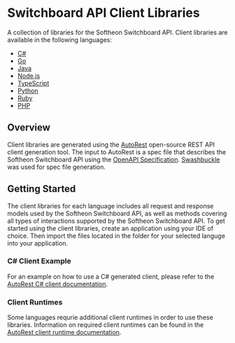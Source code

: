# Switchboard API Client Libraries
A collection of libraries for the Softheon Switchboard API. Client libraries are available in the following languages:
* [C#](https://github.com/Softheon/Switchboard-API-Client-Libraries/tree/master/CSharp)
* [Go](https://github.com/Softheon/Switchboard-API-Client-Libraries/tree/master/Go)
* [Java](https://github.com/Softheon/Switchboard-API-Client-Libraries/tree/master/Java)
* [Node.js](https://github.com/Softheon/Switchboard-API-Client-Libraries/tree/master/NodeJS)
* [TypeScript](https://github.com/Softheon/Switchboard-API-Client-Libraries/tree/master/TypeScript)
* [Python](https://github.com/Softheon/Switchboard-API-Client-Libraries/tree/master/Python)
* [Ruby](https://github.com/Softheon/Switchboard-API-Client-Libraries/tree/master/Ruby)
* [PHP](https://github.com/Softheon/Switchboard-API-Client-Libraries/tree/master/PHP)

## Overview
Client libraries are generated using the [AutoRest](https://github.com/Azure/autorest) open-source REST API client generation tool.  The
input to AutoRest is a spec file that describes the Softheon Switchboard API using the [OpenAPI Specification](https://github.com/OAI/OpenAPI-Specification).
[Swashbuckle](https://github.com/domaindrivendev/Swashbuckle.AspNetCore) was used for spec file generation.

## Getting Started
The client libraries for each language includes all request and response models used by the Softheon Switchboard API, as well as methods covering all types
of interactions supported by the Softheon Switchboard API.  To get started using the client libraries, create an application using your IDE of choice. Then import the files located in the folder for your selected languge into your application.

### C# Client Example
For an example on how to use a C# generated client, please refer to the [AutoRest C# client documentation](https://github.com/Azure/autorest/tree/master/docs/client).

### Client Runtimes
Some languages requrie additional client runtimes in order to use these libraries. Information on required client runtimes can be found in the 
[AutoRest client runtime documentation](https://github.com/Azure/autorest/blob/master/docs/developer/architecture/Autorest-and-Clientruntimes.md).
